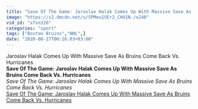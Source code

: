 ```yaml
---
title: "Save Of The Game: Jaroslav Halak Comes Up With Massive Save As Bruins Come Back Vs. Hurricanes"
image: "https://s2.dmcdn.net/v/SPMeu1VEr2_CHU1N-/x240"
vid_id: "x7vn320"
categories: "sport"
tags: ["Boston Bruins","NHL",]
date: "2020-08-27T00:16:03+03:00"
---
```

Jaroslav Halak Comes Up With Massive Save As Bruins Come Back Vs. Hurricanes<br><b>Save Of The Game: Jaroslav Halak Comes Up With Massive Save As Bruins Come Back Vs. Hurricanes</b><br> <i>Save Of The Game: Jaroslav Halak Comes Up With Massive Save As Bruins Come Back Vs. Hurricanes</i><br> <u>Save Of The Game: Jaroslav Halak Comes Up With Massive Save As Bruins Come Back Vs. Hurricanes</u>
